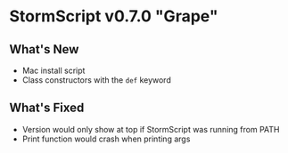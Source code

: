 # StormScript v0.7.0 "Grape"

## What's New
* Mac install script
* Class constructors with the `def` keyword

## What's Fixed
* Version would only show at top if StormScript was running from PATH
* Print function would crash when printing args